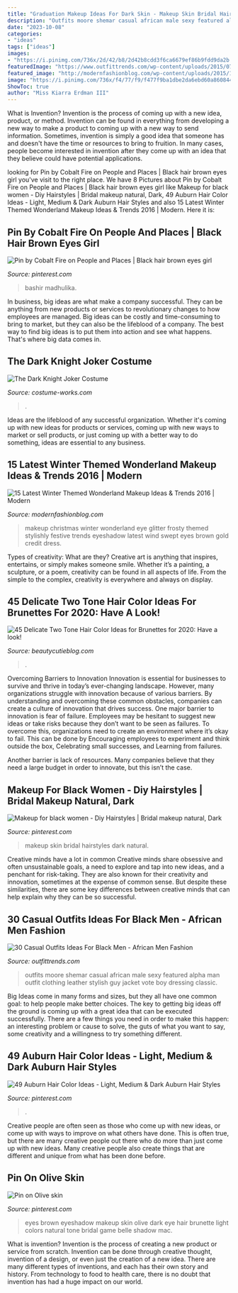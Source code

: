 ```yaml
---
title: "Graduation Makeup Ideas For Dark Skin - Makeup Skin Bridal Hairstyles Dark Natural"
description: "Outfits moore shemar casual african male sexy featured alpha man outfit clothing leather stylish guy jacket vote boy dressing classic"
date: "2023-10-08"
categories:
- "ideas"
tags: ["ideas"]
images:
- "https://i.pinimg.com/736x/2d/42/b8/2d42b8cdd3f6ca6679ef86b9fdd9da2b.jpg"
featuredImage: "https://www.outfittrends.com/wp-content/uploads/2015/07/outfits-for-black-men.jpg"
featured_image: "http://modernfashionblog.com/wp-content/uploads/2015/12/15-Latest-Winter-Themed-Wonderland-Makeup-Ideas-Trends-2016-12.jpg"
image: "https://i.pinimg.com/736x/f4/77/f9/f477f9ba1dbe2da6ebd60a860844b8ce--belle-makeup-eyeshadow-for-brown-eyes.jpg"
ShowToc: true
author: "Miss Kiarra Erdman III"
---
```



What is Invention?
Invention is the process of coming up with a new idea, product, or method. Invention can be found in everything from developing a new way to make a product to coming up with a new way to send information. Sometimes, invention is simply a good idea that someone has and doesn't have the time or resources to bring to fruition. In many cases, people become interested in invention after they come up with an idea that they believe could have potential applications.

	

		
looking for Pin by Cobalt Fire on People and Places | Black hair brown eyes girl you've visit to the right place. We have 8 Pictures about Pin by Cobalt Fire on People and Places | Black hair brown eyes girl like Makeup for black women - Diy Hairstyles | Bridal makeup natural, Dark, 49 Auburn Hair Color Ideas - Light, Medium &amp; Dark Auburn Hair Styles and also 15 Latest Winter Themed Wonderland Makeup Ideas &amp; Trends 2016 | Modern. Here it is:
		
    
## Pin By Cobalt Fire On People And Places | Black Hair Brown Eyes Girl

<img loading=lazy src="https://i.pinimg.com/736x/91/61/b5/9161b5e868af7417e4cb1205f787d239.jpg" onerror="this.onerror=null;this.src='https://tse2.mm.bing.net/th?id=OIP.uReFnpux6ySQXlrrm6jtDQHaLH&amp;pid=15.1';" alt="Pin by Cobalt Fire on People and Places | Black hair brown eyes girl">

_Source: pinterest.com_

>bashir madhulika. 

	

In business, big ideas are what make a company successful. They can be anything from new products or services to revolutionary changes to how employees are managed. Big ideas can be costly and time-consuming to bring to market, but they can also be the lifeblood of a company. The best way to find big ideas is to put them into action and see what happens. That's where big data comes in.

    
## The Dark Knight Joker Costume

<img loading=lazy src="https://photos.costume-works.com/full/joker_dark_knight.jpg" onerror="this.onerror=null;this.src='https://tse2.mm.bing.net/th?id=OIP.8OV6qG5lRudiZX1aw6DyiwHaNJ&amp;pid=15.1';" alt="The Dark Knight Joker Costume">

_Source: costume-works.com_

>. 

	

Ideas are the lifeblood of any successful organization. Whether it's coming up with new ideas for products or services, coming up with new ways to market or sell products, or just coming up with a better way to do something, ideas are essential to any business.

    
## 15 Latest Winter Themed Wonderland Makeup Ideas &amp; Trends 2016 | Modern

<img loading=lazy src="http://modernfashionblog.com/wp-content/uploads/2015/12/15-Latest-Winter-Themed-Wonderland-Makeup-Ideas-Trends-2016-12.jpg" onerror="this.onerror=null;this.src='https://tse2.mm.bing.net/th?id=OIP.dFjtk-hOavWMpXfaXwxKdgAAAA&amp;pid=15.1';" alt="15 Latest Winter Themed Wonderland Makeup Ideas &amp; Trends 2016 | Modern">

_Source: modernfashionblog.com_

>makeup christmas winter wonderland eye glitter frosty themed stylishly festive trends eyeshadow latest wind swept eyes brown gold credit dress. 

	

Types of creativity: What are they?
Creative art is anything that inspires, entertains, or simply makes someone smile. Whether it’s a painting, a sculpture, or a poem, creativity can be found in all aspects of life. From the simple to the complex, creativity is everywhere and always on display.

    
## 45 Delicate Two Tone Hair Color Ideas For Brunettes For 2020: Have A Look!

<img loading=lazy src="https://beautycutieblog.com/wp-content/uploads/2021/05/21-Delicate-Two-Tone-Hair-Color-Ideas-for-Brunettes-for-2020-4-1.jpg" onerror="this.onerror=null;this.src='https://tse2.mm.bing.net/th?id=OIP.7kX3E2POMnFwNCF9qrA43wHaLG&amp;pid=15.1';" alt="45 Delicate Two Tone Hair Color Ideas for Brunettes for 2020: Have a look!">

_Source: beautycutieblog.com_

>. 

	

Overcoming Barriers to Innovation
Innovation is essential for businesses to survive and thrive in today’s ever-changing landscape. However, many organizations struggle with innovation because of various barriers. By understanding and overcoming these common obstacles, companies can create a culture of innovation that drives success.
One major barrier to innovation is fear of failure. Employees may be hesitant to suggest new ideas or take risks because they don’t want to be seen as failures. To overcome this, organizations need to create an environment where it’s okay to fail. This can be done by Encouraging employees to experiment and think outside the box, Celebrating small successes, and Learning from failures.

Another barrier is lack of resources. Many companies believe that they need a large budget in order to innovate, but this isn’t the case.

    
## Makeup For Black Women - Diy Hairstyles | Bridal Makeup Natural, Dark

<img loading=lazy src="https://i.pinimg.com/736x/fe/57/81/fe5781307815f4170f2c35af91f0ea75.jpg" onerror="this.onerror=null;this.src='https://tse2.mm.bing.net/th?id=OIP.6fgLcX-caxcDgOSgF62yVAHaNR&amp;pid=15.1';" alt="Makeup for black women - Diy Hairstyles | Bridal makeup natural, Dark">

_Source: pinterest.com_

>makeup skin bridal hairstyles dark natural. 

	

Creative minds have a lot in common
Creative minds share obsessive and often unsustainable goals, a need to explore and tap into new ideas, and a penchant for risk-taking. They are also known for their creativity and innovation, sometimes at the expense of common sense. But despite these similarities, there are some key differences between creative minds that can help explain why they can be so successful.

    
## 30 Casual Outfits Ideas For Black Men - African Men Fashion

<img loading=lazy src="https://www.outfittrends.com/wp-content/uploads/2015/07/outfits-for-black-men.jpg" onerror="this.onerror=null;this.src='https://tse1.mm.bing.net/th?id=OIP.u87cT4jH8bF6aykR_TYegwHaK0&amp;pid=15.1';" alt="30 Casual Outfits Ideas For Black Men - African Men Fashion">

_Source: outfittrends.com_

>outfits moore shemar casual african male sexy featured alpha man outfit clothing leather stylish guy jacket vote boy dressing classic. 

	

Big Ideas come in many forms and sizes, but they all have one common goal: to help people make better choices. The key to getting big ideas off the ground is coming up with a great idea that can be executed successfully. There are a few things you need in order to make this happen: an interesting problem or cause to solve, the guts of what you want to say, some creativity and a willingness to try something different.

    
## 49 Auburn Hair Color Ideas - Light, Medium &amp; Dark Auburn Hair Styles

<img loading=lazy src="https://i.pinimg.com/736x/2d/42/b8/2d42b8cdd3f6ca6679ef86b9fdd9da2b.jpg" onerror="this.onerror=null;this.src='https://tse4.mm.bing.net/th?id=OIP.k168-IryvipUr0DHy1Ea0QHaLG&amp;pid=15.1';" alt="49 Auburn Hair Color Ideas - Light, Medium &amp; Dark Auburn Hair Styles">

_Source: pinterest.com_

>. 

	

Creative people are often seen as those who come up with new ideas, or come up with ways to improve on what others have done. This is often true, but there are many creative people out there who do more than just come up with new ideas. Many creative people also create things that are different and unique from what has been done before.

    
## Pin On Olive Skin

<img loading=lazy src="https://i.pinimg.com/736x/f4/77/f9/f477f9ba1dbe2da6ebd60a860844b8ce--belle-makeup-eyeshadow-for-brown-eyes.jpg" onerror="this.onerror=null;this.src='https://tse4.mm.bing.net/th?id=OIP.sgAbQ-CVAdIVQ7Ik55t_VwHaK7&amp;pid=15.1';" alt="Pin on Olive skin">

_Source: pinterest.com_

>eyes brown eyeshadow makeup skin olive dark eye hair brunette light colors natural tone bridal game belle shadow mac. 

	

What is invention?
Invention is the process of creating a new product or service from scratch. Invention can be done through creative thought, invention of a design, or even just the creation of a new idea. There are many different types of inventions, and each has their own story and history. From technology to food to health care, there is no doubt that invention has had a huge impact on our world.

